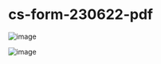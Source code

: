 # cs-form-230622-pdf

![image](https://github.com/winofsql/cs-form-230622-pdf/assets/1501327/da80ca2c-692d-4628-b066-ccf0ddbf1b0e)

![image](https://github.com/winofsql/cs-form-230622-pdf/assets/1501327/203be2a9-9d26-4546-a923-6bead8c0f02f)
